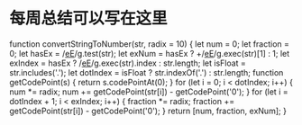 # 每周总结可以写在这里

function convertStringToNumber(str, radix = 10) {
    let num = 0;
    let fraction = 0;
    let hasEx = /[eE](\d+)/g.test(str);
    let exNum = hasEx ? +/[eE](\d+)/g.exec(str)[1] : 1;
    let exIndex = hasEx ? /[eE](\d+)/g.exec(str).index : str.length;
    let isFloat = str.includes('.');
    let dotIndex = isFloat ? str.indexOf('.') : str.length;
    function getCodePoint(s) {
    return s.codePointAt(0);
    }
    for (let i = 0; i < dotIndex; i++) {
    num *= radix;
    num += getCodePoint(str[i]) - getCodePoint('0');
    }
    for (let i = dotIndex + 1; i < exIndex; i++) {
    fraction *= radix;
    fraction += getCodePoint(str[i]) - getCodePoint('0');
    }
    return [num, fraction, exNum];
    }
